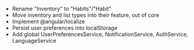 - Rename "Inventory" to "Habits"/"Habit"
- Move inventory and list types into their feature, out of core
- Implement @angular/localize
- Persist user preferences into localStorage
- Add global UserPreferencesService, NotificationService, AuthService, LanguageService